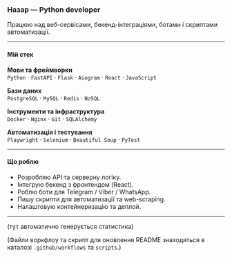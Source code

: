 ### Назар — Python developer

Працюю над веб-сервісами, бекенд-інтеграціями, ботами і скриптами автоматизації.

---

#### Мій стек

**Мови та фреймворки**  
`Python` · `FastAPI` · `Flask` · `Aiogram` · `React` · `JavaScript`

**Бази даних**  
`PostgreSQL` · `MySQL` · `Redis` · `NoSQL`

**Інструменти та інфраструктура**  
`Docker` · `Nginx` · `Git` · `SQLAlchemy`

**Автоматизація і тестування**  
`Playwright` · `Selenium` · `Beautiful Soup` · `PyTest`

---

#### Що роблю
- Розробляю API та серверну логіку.
- Інтегрую бекенд з фронтендом (React).
- Роблю боти для Telegram / Viber / WhatsApp.
- Пишу скрипти для автоматизації та web-scraping.
- Налаштовую контейнеризацію та деплой.

---

<!-- STATS:START -->
(тут автоматично генерується статистика)
<!-- STATS:END -->

(Файли воркфлоу та скрипт для оновлення README знаходяться в каталозі `.github/workflows` та `scripts`.)
